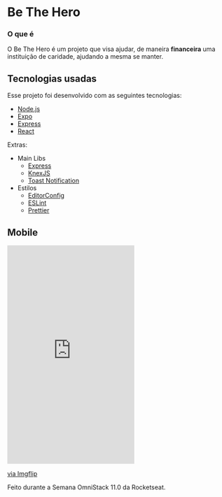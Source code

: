 # Be The Hero

### O que é

O Be The Hero é um projeto que visa ajudar, de maneira <b>financeira</b> uma instituição de caridade, ajudando a mesma se manter. 

## Tecnologias usadas
Esse projeto foi desenvolvido com as seguintes tecnologias:
- [Node.js](https://nodejs.org/en/)
- [Expo](https://expo.io/)
- [Express](https://expressjs.com/pt-br/)
- [React](https://pt-br.reactjs.org/)

Extras:

- Main Libs
  - [Express](https://expressjs.com/pt-br/)
  - [KnexJS](http://knexjs.org/)
  - [Toast Notification](https://github.com/jossmac/react-toast-notifications)
- Estilos
  - [EditorConfig](https://editorconfig.org/)
  - [ESLint](https://eslint.org/)
  - [Prettier](https://prettier.io/)

## Mobile

<div style="width:290px;max-width:100%;"><div style="height:0;padding-bottom:172.41%;position:relative;"><iframe width="290" height="500" style="position:absolute;top:0;left:0;width:100%;height:100%;" frameBorder="0" src="https://imgflip.com/embed/421s10"></iframe></div><p><a href="https://imgflip.com/gif/421s10">via Imgflip</a></p></div>


Feito durante a Semana OmniStack 11.0 da Rocketseat.
